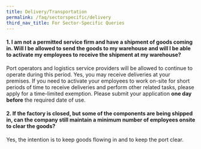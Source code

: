 ```yaml
---
title: Delivery/Transportation
permalink: /faq/sectorspecific/delivery
third_nav_title: For Sector-Specific Queries
---
```


#### **1. I am not a permitted service firm and have a shipment of goods coming in. Will I be allowed to send the goods to my warehouse and will I be able to activate my employees to receive the shipment at my warehouse?**
Port operators and logistics service providers will be allowed to continue to operate during this period. Yes, you may receive deliveries at your premises. If you need to activate your employees to work on-site for short periods of time to receive deliveries and perform other related tasks, please apply for a time-limited exemption. Please submit your application **one day before** the required date of use.

#### **2. If the factory is closed, but some of the components are being shipped in, can the company still maintain a minimum number of employees onsite to clear the goods?**
Yes, the intention is to keep goods flowing in and to keep the port clear.
